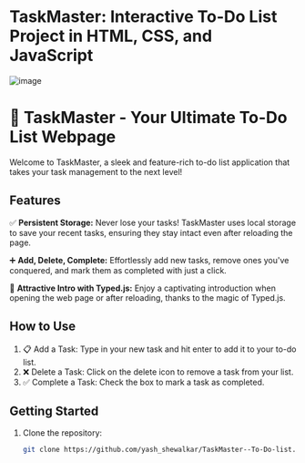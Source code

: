 # TaskMaster: Interactive To-Do List Project in HTML, CSS, and JavaScript
![image](https://github.com/yash-shewalkar/TaskMaster--To-Do-list/assets/136376123/4bd4d92e-e162-4184-b871-32ffb0bddeff)
  # 🚀 TaskMaster - Your Ultimate To-Do List Webpage

Welcome to TaskMaster, a sleek and feature-rich to-do list application that takes your task management to the next level!

## Features

✅ **Persistent Storage:** Never lose your tasks! TaskMaster uses local storage to save your recent tasks, ensuring they stay intact even after reloading the page.

➕ **Add, Delete, Complete:** Effortlessly add new tasks, remove ones you've conquered, and mark them as completed with just a click.

🎉 **Attractive Intro with Typed.js:** Enjoy a captivating introduction when opening the web page or after reloading, thanks to the magic of Typed.js.
## How to Use

1. 📋 Add a Task: Type in your new task and hit enter to add it to your to-do list.
2. ❌ Delete a Task: Click on the delete icon to remove a task from your list.
3. ✅ Complete a Task: Check the box to mark a task as completed.

## Getting Started

1. Clone the repository:
   ```bash
   git clone https://github.com/yash_shewalkar/TaskMaster--To-Do-list.git
